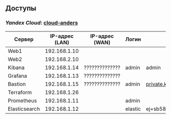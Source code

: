 ## Доступы

### *Yandex Cloud*: [cloud-anders](https://console.cloud.yandex.ru/cloud/b1gcvt5l6bsrvg3nfac5)

| Сервер        | IP-адрес (LAN) | IP-адрес (WAN) | Логин   | Пароль                                                                         | 
| ------------- | -------------- | -------------- | ------- | ------------------------------------------------------------------------------ |
| Web1          | 192.168.1.10   |                |         |                                                                                |
| Web2          | 192.168.2.10   |                |         |                                                                                |
| Kibana        | 192.168.1.14   | ?????????????? | admin   | admin                                                                          |
| Grafana       | 192.168.1.13   | ?????????????? |         |                                                                                |
| Bastion       | 192.168.1.15   | ?????????????? | admin   | [private.key](https://github.com/Anders1994/Diplom/files/12436252/private.zip) |
| Terraform     | 192.168.1.26   |                |         |                                                                                |
| Prometheus    | 192.168.1.11   |                | admin   |                                                                                |
| Elasticsearch | 192.168.1.12   |                | elastic | ej+sb58L*D5oS53X55e9                                                           |